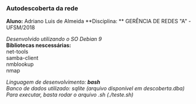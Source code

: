 ### Autodescoberta da rede

**Aluno:** Adriano Luis de Almeida
**Disciplina: ** GERÊNCIA DE REDES "A" - UFSM/2018

*Desenvolvido utilizando o SO Debian 9*   
**Bibliotecas nescessárias:**   
net-tools   
samba-client   
nmblookup   
nmap   

*Linguagem de desenvolvimento: __bash__*   
*Banco de dados utilizado: sqlite (arquivo disponível em descoberta.dba)*   
*Para executar, basta rodar o arquivo .sh (./teste.sh)*   


